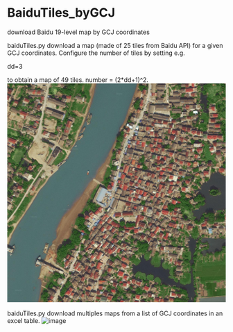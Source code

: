 # BaiduTiles_byGCJ
download Baidu 19-level map by GCJ coordinates

baiduTiles.py download a map (made of 25 tiles from Baidu API) for a given GCJ coordinates. Configure the number of tiles by setting e.g.

dd=3

to obtain a map of 49 tiles. number = (2*dd+1)^2.
![image](https://github.com/whitegreen/BaiduTiles_byGCJ/blob/main/final_map18.jpg)

baiduTiles.py download multiples maps from a list of GCJ coordinates in an excel table.
![image](https://github.com/whitegreen/BaiduTiles_byGCJ/blob/main/folder.jpg)
